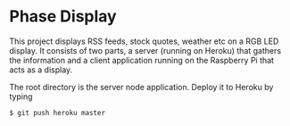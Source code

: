 Phase Display
=============

This project displays RSS feeds, stock quotes, weather etc on a RGB LED display.
It consists of two parts, a server (running on Heroku) that gathers the information
and a client application running on the Raspberry Pi that acts as a display.
 
The root directory is the server node application. Deploy it to Heroku by typing

	$ git push heroku master
	
   




